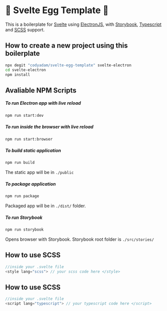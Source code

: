 # 🥚 Svelte Egg Template 🥚

This is a boilerplate for [Svelte](https://svelte.dev/) using [ElectronJS](https://electronjs.org/), with [Storybook](https://storybook.js.org/), [Typescript](https://www.typescriptlang.org/) and [SCSS](https://sass-lang.com/) support.

## How to create a new project using this boilerplate

```bash
npx degit "codyadam/svelte-egg-template" svelte-electron
cd svelte-electron
npm install
```

## Avaliable NPM Scripts

##### To run Electron app with live reload

```bash
npm run start:dev
```

##### To run inside the browser with live reload

```bash
npm run start:browser
```

##### To build static application

```bash
npm run build
```

The static app will be in `./public`

##### To package application

```bash
npm run package
```

Packaged app will be in `./dist/` folder.

##### To run Storybook

```bash
npm run storybook
```

Opens browser with Storybook.
Storybook root folder is `./src/stories/`

## How to use SCSS

```javascript
//inside your .svelte file
<style lang="scss"> // your scss code here </style>
```

## How to use SCSS

```javascript
//inside your .svelte file
<script lang="typescript"> // your typescript code here </script>
```
